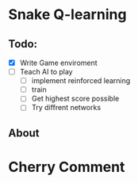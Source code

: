 # Snake Q-learning


## Todo:
- [x] Write Game enviroment
- [ ] Teach AI to play
	- [ ] implement reinforced learning
	- [ ] train 
	- [ ] Get highest score possible
	- [ ] Try diffrent networks
 
## About

# Cherry Comment
